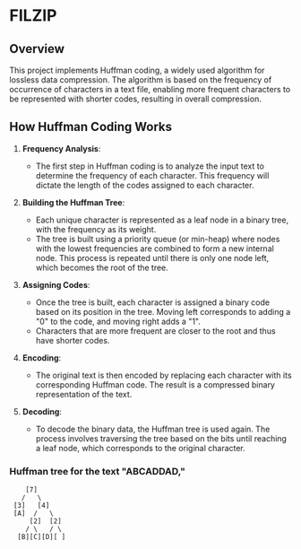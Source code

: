 # FILZIP

## Overview

This project implements Huffman coding, a widely used algorithm for lossless data compression. The algorithm is based on the frequency of occurrence of characters in a text file, enabling more frequent characters to be represented with shorter codes, resulting in overall compression.

## How Huffman Coding Works

1. **Frequency Analysis**: 
   - The first step in Huffman coding is to analyze the input text to determine the frequency of each character. This frequency will dictate the length of the codes assigned to each character.

2. **Building the Huffman Tree**:
   - Each unique character is represented as a leaf node in a binary tree, with the frequency as its weight.
   - The tree is built using a priority queue (or min-heap) where nodes with the lowest frequencies are combined to form a new internal node. This process is repeated until there is only one node left, which becomes the root of the tree.

3. **Assigning Codes**:
   - Once the tree is built, each character is assigned a binary code based on its position in the tree. Moving left corresponds to adding a "0" to the code, and moving right adds a "1". 
   - Characters that are more frequent are closer to the root and thus have shorter codes.

4. **Encoding**:
   - The original text is then encoded by replacing each character with its corresponding Huffman code. The result is a compressed binary representation of the text.

5. **Decoding**:
   - To decode the binary data, the Huffman tree is used again. The process involves traversing the tree based on the bits until reaching a leaf node, which corresponds to the original character.


### Huffman tree for the text "ABCADDAD," 
        [7]
       /   \
     [3]   [4]
     [A]  /   \
         [2]  [2]
        / \   / \
      [B][C][D][ ]
